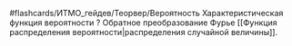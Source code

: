 #flashcards/ИТМО_гейдев/Теорвер/Вероятность
Характеристическая функция вероятности
?
Обратное преобразование Фурье [[Функция распределения вероятности|распределения случайной величины]].
